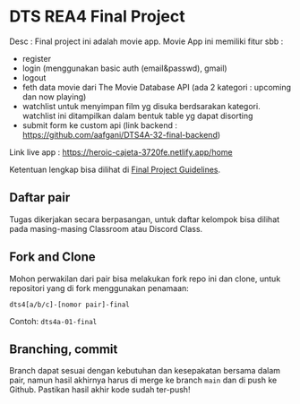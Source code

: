 # DTS REA4 Final Project

Desc :
Final project ini adalah movie app. Movie App ini memiliki fitur sbb :
- register
- login (menggunakan basic auth (email&passwd), gmail)
- logout
- feth data movie dari The Movie Database API (ada 2 kategori : upcoming dan now playing)
- watchlist untuk menyimpan film yg disuka berdsarakan kategori. watchlist ini ditampilkan dalam bentuk table yg dapat disorting 
- submit form ke custom api (link backend : https://github.com/aafgani/DTS4A-32-final-backend)

Link live app : https://heroic-cajeta-3720fe.netlify.app/home

Ketentuan lengkap bisa dilihat di [Final Project Guidelines](https://docs.google.com/document/d/122KyWNQ4xxU4aFwWbM4vIfH7LM4AH2CZEZa3YsEHjCk). 

## Daftar pair

Tugas dikerjakan secara berpasangan, untuk daftar kelompok bisa dilihat pada masing-masing Classroom atau Discord Class.

## Fork and Clone

Mohon perwakilan dari pair bisa melakukan fork repo ini dan clone, untuk repositori yang di fork menggunakan penamaan:

`dts4[a/b/c]-[nomor pair]-final`

Contoh: `dts4a-01-final`

## Branching, commit

Branch dapat sesuai dengan kebutuhan dan kesepakatan bersama dalam pair, namun hasil akhirnya harus di merge ke branch `main` dan di push ke Github. Pastikan hasil akhir kode sudah ter-push!
